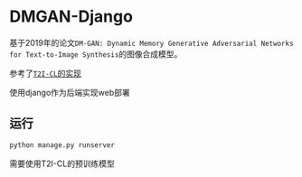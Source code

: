  

# DMGAN-Django

基于2019年的论文`DM-GAN: Dynamic Memory Generative Adversarial Networks for
Text-to-Image Synthesis`的图像合成模型。

参考了[`T2I-CL`的实现](https://github.com/huiyegit/T2I_CL)

使用django作为后端实现web部署

## 运行

```sh
python manage.py runserver
```

需要使用T2I-CL的预训练模型
